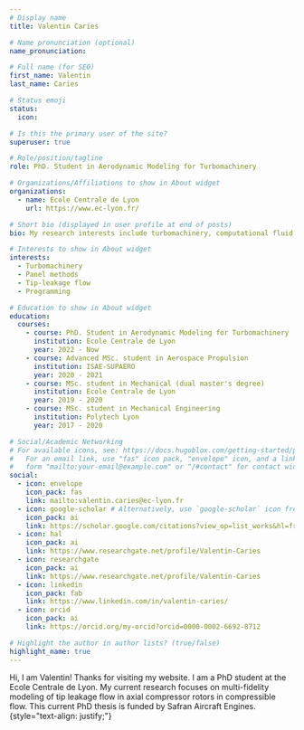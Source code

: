 ```yaml
---
# Display name
title: Valentin Caries

# Name pronunciation (optional)
name_pronunciation: 

# Full name (for SEO)
first_name: Valentin
last_name: Caries

# Status emoji
status:
  icon: 

# Is this the primary user of the site?
superuser: true

# Role/position/tagline
role: PhD. Student in Aerodynamic Modeling for Turbomachinery

# Organizations/Affiliations to show in About widget
organizations:
  - name: Ecole Centrale de Lyon
    url: https://www.ec-lyon.fr/

# Short bio (displayed in user profile at end of posts)
bio: My research interests include turbomachinery, computational fluid dynamics, and programming.

# Interests to show in About widget
interests:
  - Turbomachinery
  - Panel methods
  - Tip-leakage flow
  - Programming

# Education to show in About widget
education:
  courses:
    - course: PhD. Student in Aerodynamic Modeling for Turbomachinery 
      institution: Ecole Centrale de Lyon
      year: 2022 - Now
    - course: Advanced MSc. student in Aerospace Propulsion
      institution: ISAE-SUPAERO
      year: 2020 - 2021
    - course: MSc. student in Mechanical (dual master's degree)
      institution: Ecole Centrale de Lyon
      year: 2019 - 2020
    - course: MSc. student in Mechanical Engineering
      institution: Polytech Lyon
      year: 2017 - 2020

# Social/Academic Networking
# For available icons, see: https://docs.hugoblox.com/getting-started/page-builder/#icons
#   For an email link, use "fas" icon pack, "envelope" icon, and a link in the
#   form "mailto:your-email@example.com" or "/#contact" for contact widget.
social:
  - icon: envelope
    icon_pack: fas
    link: mailto:valentin.caries@ec-lyon.fr
  - icon: google-scholar # Alternatively, use `google-scholar` icon from `ai` icon pack
    icon_pack: ai
    link: https://scholar.google.com/citations?view_op=list_works&hl=fr&hl=fr&user=Zk00T9YAAAAJ
  - icon: hal 
    icon_pack: ai
    link: https://www.researchgate.net/profile/Valentin-Caries
  - icon: researchgate 
    icon_pack: ai
    link: https://www.researchgate.net/profile/Valentin-Caries
  - icon: linkedin
    icon_pack: fab
    link: https://www.linkedin.com/in/valentin-caries/
  - icon: orcid 
    icon_pack: ai
    link: https://orcid.org/my-orcid?orcid=0000-0002-6692-8712

# Highlight the author in author lists? (true/false)
highlight_name: true
---
```


Hi, I am Valentin! Thanks for visiting my website. I am a PhD student at the Ecole Centrale de Lyon. My current research focuses on multi-fidelity modeling of tip leakage flow in axial compressor rotors in compressible flow. This current PhD thesis is funded by Safran Aircraft Engines.
{style="text-align: justify;"}
